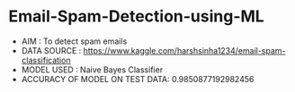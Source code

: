 # Email-Spam-Detection-using-ML

* AIM : To detect spam emails
* DATA SOURCE : https://www.kaggle.com/harshsinha1234/email-spam-classification
* MODEL USED : Naive Bayes Classifier
* ACCURACY OF MODEL ON TEST DATA: 0.9850877192982456
